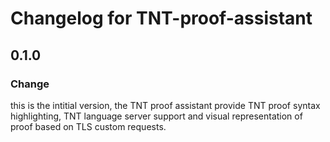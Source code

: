 # Changelog for TNT-proof-assistant

## 0.1.0

### Change

this is the intitial version, the TNT proof assistant provide TNT proof syntax highlighting, TNT language server support and visual representation of proof based on TLS custom requests.
